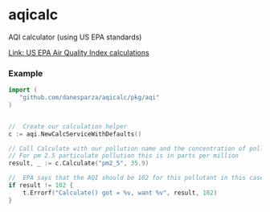 # aqicalc
AQI calculator (using US EPA standards)

[Link: US EPA Air Quality Index calculations](https://www.airnow.gov/sites/default/files/2020-05/aqi-technical-assistance-document-sept2018.pdf)

### Example
```` go
import (
   "github.com/danesparza/aqicalc/pkg/aqi"
)


//	Create our calculation helper
c := aqi.NewCalcServiceWithDefaults()

// Call Calculate with our pollution name and the concentration of pollution
// For pm 2.5 particulate pollution this is in parts per million
result, _ := c.Calculate("pm2_5", 35.9)

//	EPA says that the AQI should be 102 for this pollutant in this case
if result != 102 {
    t.Errorf("Calculate() got = %v, want %v", result, 102)
}
````